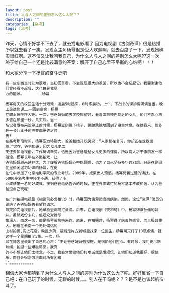 ```yaml
---
layout: post
title: 人与人之间的差别怎么这么大呢？? 
description: ""
categories: [杂项]
tags: [思考]
---
```



昨天，心情不好学不下去了，就去找电影看了.因为电视剧《古剑奇谭》很是热播所以就去看了一集。发现女主角杨幂很是受人欢迎啊，就去百度了一下，发现她确实很红啊。这不仅又让我问我自己，为什么人与人之间的差别怎么大呢??这一次终于给自己一个还是比较满意的答案：解开了自己心里不平衡的心结啊！！！

和大家分享一下杨幂的奋斗史吧

	有一些东西当时认为很难，当初回首看，不会说是很大的艰苦，所以也不会记起它。我要谢谢他们曾经看不起我，这也算是我尽
	力的能源。      ——杨幂

	杨幂每天的校园生活十分艰难：凌晨5时起床，6时练晨功，上午、下战书的课排得满满当当，晚上是选修课……一回到宿舍，杨幂
	立即上床呼呼大睡。一次，爸爸妈妈前去学校探望时，看着面前神色疲乏的女儿，他们不忍心再多留在那里一秒。几天后，当一
	名记者发布采访停止的时候，杨幂立刻跳下椅子，蹦蹦跳跳地回到了寝室休息。在她看来，能多睡一会儿比任何声誉都要弥足可
	贵!
	在高考那段时间，杨幂压力特别大，爸爸和她开玩笑说：“人家都在复习，你却还在这敷面膜。”实在，爸爸知道，因为女儿第二
	天还要拍电视剧，工作确切辛劳。恰是因为爸爸能给女儿更多的懂得，所以两人才干像朋友一样融洽。杨幂长年在外面拍戏，让
	爸爸妈妈越来越担忧。为了缓解爸爸妈妈心中的顾虑，也为了自己坚持多年的幻想，只是在剧组忙里偷闲温习功课的杨幂，在促
	忙忙中参加了北京电影学院的专业考试。2005年，成果出人预感，杨幂凭着过硬的演技，在6000多名考生中怀才不遇，获得了专
	业成绩第一名的好成就。接到爸爸电话告诉的时候，正在外面繁忙的杨幂基本不敢相信，认为爸爸逗自己玩呢!
	
	在广州拍摄电视剧《相逢何必曾相识》时，杨幂因为疲劳适度而病倒。然而，这位“资深”演员仍谢绝了爸爸妈妈去看望的请求。
	每天拍完电视剧后，她单独去病院打点滴。后来，在电视剧《天和局》中，杨幂饰演孙俪的妹妹。虽然戏份未几，但观众对她印
	象深入。而这一切，都是杨幂带病换来的。原来，在拍摄时，杨幂得了病毒性感冒，而且极其重大。剧组在云南一个无比偏远的
	山村拍摄,网上花店，缺医少药，最后是片方到城里找来一位医生，杨幂两天打了10瓶点滴，就这样一个星期拍了5集。一次，杨
	幂在博客里说出了自己的心声：“不让爸爸妈妈去探班，是惧怕他们担心。有时候，我们要吊钢丝绳，拍摄一些爆破局面，我真
	的不不想让他们太挂念。不过，我会常常给他们打电话或是发短信，让他们知道我很好，很快乐，而且会很刚强地面对所有困难
	。”。。。。。。。。。。。。。

相信大家也都猜到了为什么人与人之间的差别为什么这么大了吧。好好反省一下自己吧：在自己玩了的时候，无聊的时候。。。别人在干吗呢？？？是不是也该起航奋斗了。
